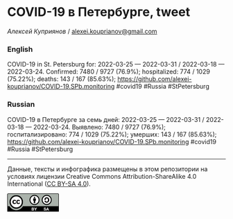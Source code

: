 COVID-19 в Петербурге, tweet
============================

*Алексей Куприянов* /
<a href="mailto:alexei.kouprianov@gmail.com" class="email">alexei.kouprianov@gmail.com</a>

### English

COVID-19 in St. Petersburg for: 2022-03-25 — 2022-03-31 / 2022-03-18 —
2022-03-24. Сonfirmed: 7480 / 9727 (76.9%); hospitalized: 774 / 1029
(75.22%); deaths: 143 / 167 (85.63%);
<a href="https://github.com/alexei-kouprianov/COVID-19.SPb.monitoring" class="uri">https://github.com/alexei-kouprianov/COVID-19.SPb.monitoring</a>
\#covid19 \#Russia \#StPetersburg

### Russian

COVID-19 в Петербурге за семь дней: 2022-03-25 — 2022-03-31 / 2022-03-18
— 2022-03-24. Выявлено: 7480 / 9727 (76.9%); госпитализировано: 774 /
1029 (75.22%); умерших: 143 / 167 (85.63%);
<a href="https://github.com/alexei-kouprianov/COVID-19.SPb.monitoring" class="uri">https://github.com/alexei-kouprianov/COVID-19.SPb.monitoring</a>
\#covid19 \#Russia \#StPetersburg

------------------------------------------------------------------------

Данные, тексты и инфографика размещены в этом репозитории на условиях
лицензии Creative Commons Attribution-ShareAlike 4.0 International ([CC
BY-SA 4.0](https://creativecommons.org/licenses/by-sa/4.0/)).

![](../misc/CC-BY-SA-icon.png "CC-BY-SA")
